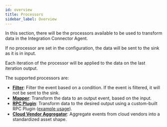 ```yaml
---
id: overview
title: Processors
sidebar_label: Overview
---
```




In this section, there will be the processors available to be used to transform data
in the Integration Connector Agent.

If no processor are set in the configuration, the data will be sent to the sink as it is in input.

Each iteration of the processor will be applied to the data on the last iteration output.

The supported processors are:

- [**Filter**](/runtime-components/plugins/integration-connector-agent/processors/15_filter.md): Filter the event based on a condition. If the event is filtered,
it will not be sent to the sink.
- [**Mapper**](/runtime-components/plugins/integration-connector-agent/processors/20_mapper.md): Transform the data to an output event, based on the input.
- [**RPC Plugin**](/runtime-components/plugins/integration-connector-agent/processors/30_rpc_plugin.md): Transform data to the desired output using a custom-built RPC Plugin ([example usage](https://github.com/mia-platform/integration-connector-agent/blob/main/examples/rpc-processor-plugin/plugin.go)).
- [**Cloud Vendor Aggregator**](/runtime-components/plugins/integration-connector-agent/processors/40_cloud_vendor_aggregator.md): Aggregate events from cloud vendors into a standardized
asset shape.
